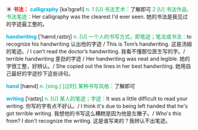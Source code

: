 ☀ <font color="red">**书法：**</font>
<font color="sky blue">**calligraphy**</font> [kəˈlɪgrəfi]
<font color="#00b050">n. 1 [U] 书法艺术：</font>了解即可 <font color="#00b050">2 [U] 书法作品、书法笔迹：</font>Her calligraphy was the clearest I'd ever seen. 她的书法是我见过的字迹最工整的。

<font color="sky blue">**handwriting**</font> ['hænd͵raɪtɪŋ] 
<font color="#00b050">n. [U] 一个人的书写方式，即笔迹；笔法或书法：</font>to recognize his handwriting 认出他的字迹 / This is Tom’s handwriting. 这是汤姆的笔迹。/ I can’t read the doctor’s handwriting. 我看不懂那位医生写的字。/ terrible handwriting 差劲的字迹 / Her handwriting was neat and legible. 她的字很工整，好辨认。/ She copied out the lines in her best handwriting. 她用自己最好的字迹抄下这些诗句。

<font color="sky blue">**hand**</font> [hænd] 
<font color="#00b050">n. [sing.] [过时] 某种书写风格：</font>了解即可
           
<font color="sky blue">**writing**</font> [ˈraɪtɪŋ]
<font color="#00b050">n. [U] 某人的笔迹；字迹：</font>It was a little difficult to read your writing. 你写的字有点不好认。/ I think it's due to being left handed that he's got terrible writing. 我想他的书写这么糟糕是因为他是左撇子。/ Who's this from? I don't recognize the writing. 这是谁写来的？我辨认不出笔迹。
 
